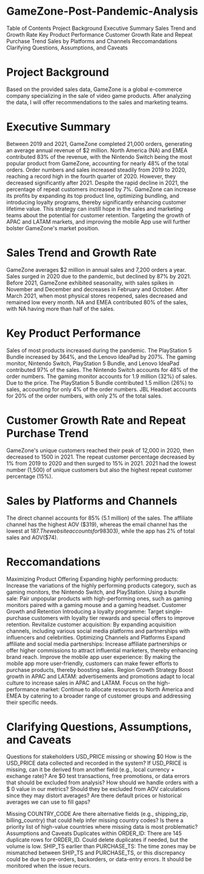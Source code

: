 # GameZone-Post-Pandemic-Analysis
Table of Contents
Project Background
Executive Summary
Sales Trend and Growth Rate
Key Product Performance
Customer Growth Rate and Repeat Purchase Trend
Sales by Platforms and Channels
Reccomandations
Clarifying Questions, Assumptions, and Caveats


# Project Background
Based on the provided sales data, GameZone is a global e-commerce company specializing in the sale of video game products. After analyzing the data, I will offer recommendations to the sales and marketing teams.

# Executive Summary
Between 2019 and 2021, GameZone completed 21,000 orders, generating an average annual revenue of $2 million. North America (NA) and EMEA contributed 83% of the revenue, with the Nintendo Switch being the most popular product from GameZone, accounting for nearly 48% of the total orders.
Order numbers and sales increased steadily from 2019 to 2020, reaching a record high in the fourth quarter of 2020. However, they decreased significantly after 2021.
Despite the rapid decline in 2021, the percentage of repeat customers increased by 7%. GameZone can increase its profits by expanding its top product line, optimizing bundling, and introducing loyalty programs, thereby significantly enhancing customer lifetime value. This strategy can instill hope in the sales and marketing teams about the potential for customer retention. Targeting the growth of APAC and LATAM markets, and improving the mobile App use will further bolster GameZone's market position.

# Sales Trend and Growth Rate
GameZone averages $2 million in annual sales and  7,200 orders a year.
Sales surged in 2020 due to the pandemic, but declined by 87% by 2021.
Before 2021, GameZone exhibited seasonality, with sales spikes in November and December and decreases in February and October.
After March 2021, when most physical stores reopened, sales decreased and remained low every month.
NA and EMEA contributed 80% of the sales, with NA having more than half of the sales.
# Key Product Performance
Sales of most products increased during the pandemic. The PlayStation 5 Bundle increased by 364%, and the Lenovo IdeaPad by 207%.
The gaming monitor, Nintendo Switch, PlayStation 5 Bundle, and Lenovo IdeaPad contributed 97% of the sales.
The Nintendo Switch accounts for 48% of the order numbers.
The gaming monitor accounts for 1.9 million (32%) of sales.
Due to the price. The PlayStation 5 Bundle contributed 1.5 million (26%) to sales, accounting for only 4% of the order numbers. JBL Headset accounts for 20% of the order numbers, with only 2% of the total sales.
# Customer Growth Rate and Repeat Purchase Trend
GameZone's unique customers reached their peak of 12,000 in 2020, then decreased to 1500 in 2021.
The repeat customer percentage decreased by 1% from 2019 to 2020 and then surged to 15% in 2021.
2021 had the lowest number (1,500) of unique customers but also the highest repeat customer percentage (15%).
# Sales by Platforms and Channels
The direct channel accounts for 85% (5.1 million) of the sales.
The affiliate channel has the highest AOV ($319), whereas the email channel has the lowest at $187.
The website accounts for 98% (5.9 million) of the sales, with AOV($303), while the app has 2% of total sales and AOV($74).
# Reccomandations
Maximizing Product Offering
Expanding highly performing products: Increase the variations of the highly performing products category, such as gaming monitors, the Nintendo Switch, and PlayStation.
Using a bundle sale: Pair unpopular products with high-performing ones, such as gaming monitors paired with a gaming mouse and a gaming headset.
 Customer Growth and Retention
Introducing a loyalty programme: Target single-purchase customers with loyalty tier rewards and special offers to improve retention.
Revitalize customer acquisition: By expanding acquisition channels, including various social media platforms and partnerships with influencers and celebrities.
Optimizing Channels and Platforms
Expand affiliate and social media partnerships: Increase affiliate partnerships or offer higher commissions to attract influential marketers, thereby enhancing brand reach.
Improve the mobile app user experience: By making the mobile app more user-friendly, customers can make fewer efforts to purchase products, thereby boosting sales.
Region Growth Strategy
Boost growth in APAC and LATAM: advertisements and promotions adapt to local culture to increase sales in APAC and LATAM.
Focus on the high-performance market: Continue to allocate resources to North America and EMEA by catering to a broader range of customer groups and addressing their specific needs.
# Clarifying Questions, Assumptions, and Caveats
Questions for stakeholders
USD_PRICE missing or showing $0
 How is the USD_PRICE data collected and recorded in the system?
If USD_PRICE is missing, can it be derived from another field (e.g., local currency + exchange rate)?
Are $0 test transactions, free promotions, or data errors that should be excluded from analysis?
How should we handle orders with a $ 0 value in our metrics? Should they be excluded from AOV calculations since they may distort averages?
Are there default prices or historical averages we can use to fill gaps?

Missing COUNTRY_CODE
Are there alternative fields (e.g., shipping_zip, billing_country) that could help infer missing country codes?
Is there a priority list of high-value countries where missing data is most problematic?
Assumptions and Caveats
Duplicates within ORDER_ID: There are 145 duplicate rows for ORDER_ID. Could delete duplicates if needed, but the volume is low.
SHIP_TS earlier than PURCHASE_TS: The time zones may be mismatched between SHIP_TS and PURCHASE_TS, or this discrepancy could be due to pre-orders, backorders, or data-entry errors. It should be monitored when the issue recurs.


